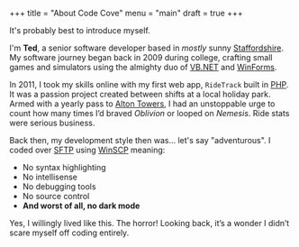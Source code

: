 +++
title = "About Code Cove"
menu = "main"
draft = true
+++

It's probably best to introduce myself.

I'm **Ted**, a senior software developer based in *mostly* sunny [Staffordshire](https://enwp.org/Staffordshire). My software journey began back in 2009 during college, crafting small games and simulators using the almighty duo of [VB.NET](https://enwp.org/Visual_Basic_(.NET)) and [WinForms](https://enwp.org/Windows_Forms).

In 2011, I took my skills online with my first web app, `RideTrack` built in [PHP](https://enwp.org/PHP). It was a passion project created between shifts at a local holiday park. Armed with a yearly pass to [Alton Towers](https://enwp.org/Alton_Towers), I had an unstoppable urge to count how many times I’d braved *Oblivion* or looped on *Nemesis*. Ride stats were serious business.


Back then, my development style then was... let's say "adventurous". I coded over [SFTP](https://enwp.org/SSH_File_Transfer_Protocol) using [WinSCP](https://enwp.org/WinSCP) meaning:

* No syntax highlighting
* No intellisense
* No debugging tools
* No source control
* **And worst of all, no dark mode**

Yes, I willingly lived like this. The horror! Looking back, it’s a wonder I didn’t scare myself off coding entirely.
